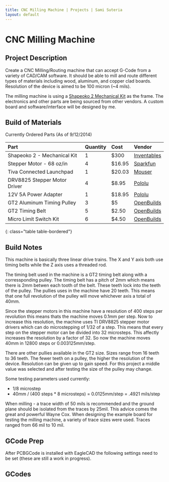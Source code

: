 ```yaml
---
title: CNC Milling Machine | Projects | Sami Suteria
layout: default
---
```


# CNC Milling Machine

## Project Description

Create a CNC Milling/Routing machine that can accept G-Code from a variety of CAD/CAM software. It should be able to mill and route different types of materials including wood, aluminum, and copper clad boards. Resolution of the device is aimed to be 100 micron (~4 mils).

The milling machine is using a [Shapeoko 2 Mechanical Kit](https://www.inventables.com/technologies/desktop-3d-carving-cnc-mill-kit-shapeoko-2) as the frame. The electronics and other parts are being sourced from other vendors. A custom board and software/interface will be designed by me. 

## Build of Materials

Currently Ordered Parts (As of 9/12/2014)

| Part 						| Quantity | Cost 	| Vendor |
|:--------------------------|:---------|:-------|:-------|
|Shapeoko 2 - Mechanical Kit| 1    	   | $300 	| [Inventables](https://www.inventables.com/technologies/desktop-3d-carving-cnc-mill-kit-shapeoko-2)|
|Stepper Motor - 68 oz/in   | 4        | $16.95 | [Sparkfun](https://www.sparkfun.com/products/10846)|
|Tiva Connected Launchpad   | 1        | $20.03 | [Mouser](http://www.mouser.com/ProductDetail/Texas-Instruments/EK-TM4C1294XL/?qs=sGAEpiMZZMvHnN%252b%2fGH9WnaMj0ZnpE29GCb6fbwV2Hww%3d)|
|DRV8825 Stepper Motor Driver | 4      | $8.95  | [Pololu](http://www.pololu.com/product/2133)|
|12V 5A Power Adapter       | 1        | $18.95 | [Pololu](http://www.pololu.com/product/1468)|
|GT2 Aluminum Timing Pulley | 3        | $5     | [OpenBuilds](http://openbuildspartstore.com/gt2-2mm-aluminum-timing-pulley-20/)|
|GT2 Timing Belt            | 5        | $2.50  | [OpenBuilds](http://openbuildspartstore.com/gt2-2mm-timing-belt/)|
|Micro Limit Switch Kit		| 6 	   | $4.50  | [OpenBuilds](http://openbuildspartstore.com/micro-limit-switch-kit-with-mounting-plate/)|
{: class="table table-bordered"}

## Build Notes

This machine is basically three linear drive trains. The X and Y axis both use timing belts while the Z axis uses a threaded rod. 

The timing belt used in the machine is a GT2 timing belt along with a corressponding pulley. The timing belt has a pitch of 2mm which means there is 2mm betwen each tooth of the belt. These teeth lock into the teeth of the pulley. The pullies uses in the machine have 20 teeth. This means that one full revolution of the pulley will move whichever axis a total of 40mm. 

Since the stepper motors in this machine have a resolution of 400 steps per revolution this means thats the machine moves 0.1mm per step. Now to increase this resolution, the machine uses TI DRV8825 stepper motor drivers which can do microstepping of 1/32 of a step. This means that every step on the stepper motor can be divided into 32 microsteps. This affectly increases the resolution by a factor of 32. So now the machine moves 40mm in 12800 steps or 0.003125mm/step. 

There are other pullies available in the GT2 size. Sizes range from 16 teeth to 36 teeth. The fewer teeth on a pulley, the higher the resolution of the device. Resolution can be given up to gain speed. For this project a middle value was selected and after testing the size of the pulley may change.

Some testing parameters used currently: 

* 1/8 microstep
* 40mm / (400 steps * 8 microsteps) = 0.0125mm/step = .4921 mils/step

When milling - a trace width of 50 mils is recommended and the ground plane should be isolated from the traces by 25mil. This advice comes the great and powerful Wayne Cox. When designing the example board for testing the milling machine, a variety of trace sizes were used. Traces ranged from 66 mil to 10 mil. 

## GCode Prep

After PCBGCode is installed with EagleCAD the following settings need to be set (these are still a work in progress). 



## GCodes





